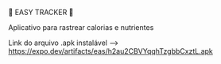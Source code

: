 🚀 EASY TRACKER 🚀

Aplicativo para rastrear calorias e nutrientes

Link do arquivo .apk instalável --> https://expo.dev/artifacts/eas/h2au2CBVYqqhTzgbbCxztL.apk
